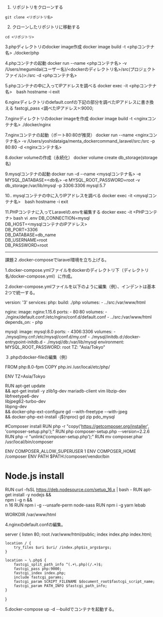 1. リポジトリをクローンする
```
git clone <リポジトリ名>
```

2. クローンしたリポジトリに移動する
```
cd <リポジトリ>
```
3.phpディレクトリのdocker image作成
docker image build -t <phpコンテナ名> ./docker/php

4.phpコンテナの起動
docker run --name <phpコンテナ名> -v /Users/megumidai(ユーザー名)/<dockerのディレクトリ名>/src(プロジェクトファイル)>:/src -d <phpコンテナ名>

5.phpコンテナの中に入ってIPアドレスを調べる
docker exec -it <phpコンテナ名>　bash
hostname -i
exit

6.nginxディレクトリのdefault.confの下記の部分を調べたIPアドレスに書き換える
fastcgi_pass <調べたIPアドレス>:9000;

7.nginxディレクトリのdocker imageを作成
docker image build -t <nginxコンテナ名> ./docker/nginx

7.nginxコンテナの起動（ポート80:80が推奨）
docker run --name <nginxコンテナ名> -v /Users/yoshidataiga/menta_dockercommand_laravel/src:/src -p 80:80 -d <nginxコンテナ名>

8.docker volumeの作成（永続化）
docker volume create db_storage(storage名)

9.mysqlコンテナの起動
docker run -d --name <mysqlコンテナ名> -e MYSQL_DATABASE=<db名> -e MYSQL_ROOT_PASSWORD=root -v db_storage:/var/lib/mysql -p 3306:3306 mysql:5.7 

10.. mysqlコンテナの中に入りIPアドレスを調べる
docker exec -it  <mysqlコンテナ名>　bash
hostname -i
exit


11.PHPコンテナに入ってLaravelの.envを編集する
docker exec -it <PHPコンテナ> bash
vi .env
DB_CONNECTION=mysql  
DB_HOST=<mysqlコンテナのIPアドレス>  
DB_PORT=3306  
DB_DATABASE=db_name  
DB_USERNAME=root  
DB_PASSWORD=root


-------------------------------

課題２.docker-composeでlaravel環境を立ち上げる。

1.docker-compose.ymlファイルをdockerのディレクトリ下（ディレクトリ名/docker-compose.yml）に作成。

2.docker-compose.ymlファイルを以下のように編集（例）、インデントは基本2つで統一する。

version: '3'
services:
  php:
    build: ./php
    volumes:
      - ../src:/var/www/html

  nginx:
    image: nginx:1.15.6
    ports:
      - 80:80
    volumes:
      - ./nginx/default.conf:/etc/nginx/conf.d/default.conf
      - ../src:/var/www/html
    depends_on:
      - php

  mysql:
    image: mysql:8.0
    ports:
      - 4306:3306
    volumes:
      - ./mysql/my.cnf:/etc/mysql/conf.d/my.cnf
      - ./mysql/initdb.d:/docker-entrypoint-initdb.d
      - ./mysql/db:/var/lib/mysql
    environment:
      MYSQL_ROOT_PASSWORD: root
      TZ: "Asia/Tokyo"


３.phpのdocker-fileの編集（例）

FROM php:8.0-fpm
COPY php.ini /usr/local/etc/php/

ENV TZ=Asia/Tokyo

RUN apt-get update \
  && apt-get install -y zlib1g-dev mariadb-client vim libzip-dev \
     libfreetype6-dev \
     libjpeg62-turbo-dev \
     libpng-dev \
  && docker-php-ext-configure gd --with-freetype --with-jpeg \
  && docker-php-ext-install -j$(nproc) gd zip pdo_mysql

#Composer install
RUN php -r "copy('https://getcomposer.org/installer', 'composer-setup.php');"
RUN php composer-setup.php --version=2.2.6
RUN php -r "unlink('composer-setup.php');"
RUN mv composer.phar /usr/local/bin/composer

ENV COMPOSER_ALLOW_SUPERUSER 1
ENV COMPOSER_HOME /composer
ENV PATH $PATH:/composer/vendor/bin

# Node.js install
RUN curl -fsSL https://deb.nodesource.com/setup_16.x | bash -
RUN apt-get install -y nodejs && \
    npm i -g n && \
    n 16
RUN npm i -g --unsafe-perm node-sass
RUN npm i -g yarn lebab

WORKDIR /var/www/html


4.nginxのdefault.confの編集。

server {
    listen 80;
    root  /var/www/html/public;
    index index.php index.html;

    location / {
        try_files $uri $uri/ /index.php$is_args$args;
    }

    location ~ \.php$ {
        fastcgi_split_path_info ^(.+\.php)(/.+)$;
        fastcgi_pass php:9000;
        fastcgi_index index.php;
        include fastcgi_params;
        fastcgi_param SCRIPT_FILENAME $document_root$fastcgi_script_name;
        fastcgi_param PATH_INFO $fastcgi_path_info;
    }
}


5.docker-compose up -d --buildでコンテナを起動する。
